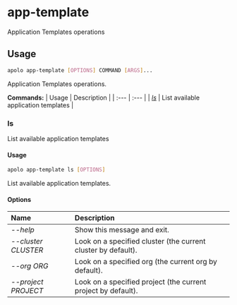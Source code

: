 # app-template

Application Templates operations

## Usage

```bash
apolo app-template [OPTIONS] COMMAND [ARGS]...
```

Application Templates operations.

**Commands:**
| Usage | Description |
| :--- | :--- |
| [_ls_](app-template.md#ls) | List available application templates |


### ls

List available application templates


#### Usage

```bash
apolo app-template ls [OPTIONS]
```

List available application templates.

#### Options

| Name | Description |
| :--- | :--- |
| _--help_ | Show this message and exit. |
| _--cluster CLUSTER_ | Look on a specified cluster \(the current cluster by default\). |
| _--org ORG_ | Look on a specified org \(the current org by default\). |
| _--project PROJECT_ | Look on a specified project \(the current project by default\). |


